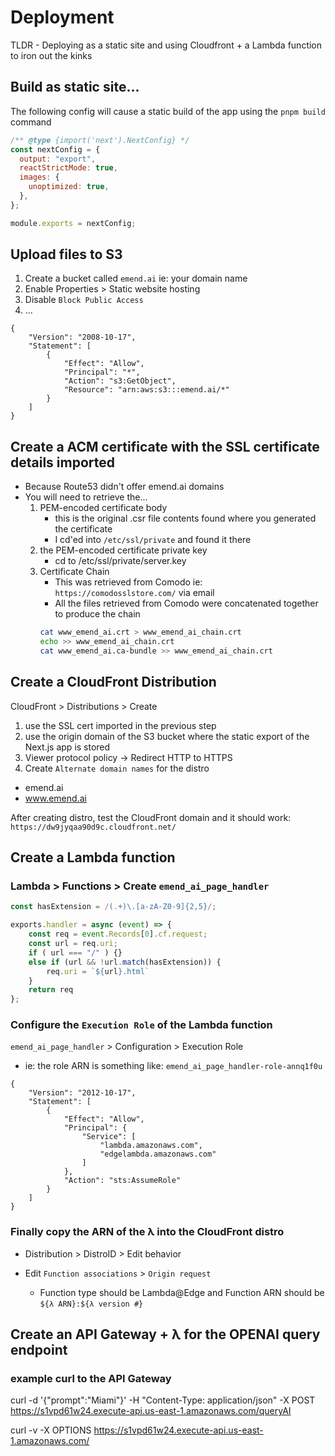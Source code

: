 # Deployment

TLDR - Deploying as a static site and using Cloudfront + a Lambda function to iron out the kinks

## Build as static site...

The following config will cause a static build of the app using the `pnpm build` command

```$PROJECT_ROOT/next.config.js
/** @type {import('next').NextConfig} */
const nextConfig = {
  output: "export",
  reactStrictMode: true,
  images: {
    unoptimized: true,
  },
};

module.exports = nextConfig;
```

## Upload files to S3

1. Create a bucket called `emend.ai` ie: your domain name
2. Enable Properties > Static website hosting
3. Disable `Block Public Access`
4. ...
```
{
    "Version": "2008-10-17",
    "Statement": [
        {
            "Effect": "Allow",
            "Principal": "*",
            "Action": "s3:GetObject",
            "Resource": "arn:aws:s3:::emend.ai/*"
        }
    ]
}
```

## Create a ACM certificate with the SSL certificate details imported

- Because Route53 didn't offer emend.ai domains
- You will need to retrieve the...
    1. PEM-encoded certificate body
        - this is the original .csr file contents found where you generated the certificate
        - I cd'ed into `/etc/ssl/private` and found it there
    2. the PEM-encoded certificate private key
        - cd to /etc/ssl/private/server.key
    3. Certificate Chain
        - This was retrieved from Comodo ie: `https://comodosslstore.com/` via email
        - All the files retrieved from Comodo were concatenated together to produce the chain
        ```.sh
        cat www_emend_ai.crt > www_emend_ai_chain.crt
        echo >> www_emend_ai_chain.crt
        cat www_emend_ai.ca-bundle >> www_emend_ai_chain.crt
        ```

## Create a CloudFront Distribution

CloudFront > Distributions > Create

1. use the SSL cert imported in the previous step
2. use the origin domain of the S3 bucket where the static export of the Next.js app is stored
3. Viewer protocol policy -> Redirect HTTP to HTTPS
4. Create `Alternate domain names` for the distro
  - emend.ai
  - www.emend.ai

After creating distro, test the CloudFront domain and it should work: `https://dw9jyqaa90d9c.cloudfront.net/`

## Create a Lambda function

### Lambda > Functions > Create `emend_ai_page_handler`

```.js
const hasExtension = /(.+)\.[a-zA-Z0-9]{2,5}/;

exports.handler = async (event) => {
    const req = event.Records[0].cf.request;
    const url = req.uri;
    if ( url === "/" ) {} 
    else if (url && !url.match(hasExtension)) {
        req.uri = `${url}.html`
    }
    return req
};
```

### Configure the `Execution Role` of the Lambda function

`emend_ai_page_handler` > Configuration > Execution Role

- ie: the role ARN is something like: `emend_ai_page_handler-role-annq1f0u`

```edit the execution role
{
	"Version": "2012-10-17",
	"Statement": [
		{
			"Effect": "Allow",
			"Principal": {
				"Service": [
				    "lambda.amazonaws.com",
				    "edgelambda.amazonaws.com"
				]
			},
			"Action": "sts:AssumeRole"
		}
	]
}
```

### Finally copy the ARN of the λ into the CloudFront distro

- Distribution > DistroID > Edit behavior 

- Edit `Function associations` > `Origin request`
    - Function type should be Lambda@Edge and Function ARN should be `${λ ARN}:${λ version #}`

## Create an API Gateway + λ for the OPENAI query endpoint


### example curl to the API Gateway

curl -d '{"prompt":"Miami"}' -H "Content-Type: application/json" -X POST https://s1vpd61w24.execute-api.us-east-1.amazonaws.com/queryAI




curl -v -X OPTIONS https://s1vpd61w24.execute-api.us-east-1.amazonaws.com/